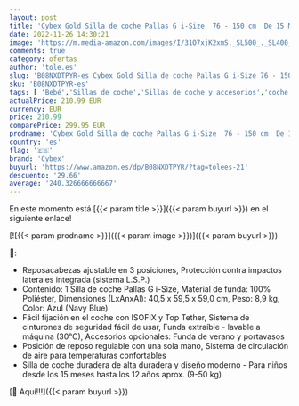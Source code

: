 ```yaml
---
layout: post
title: 'Cybex Gold Silla de coche Pallas G i-Size  76 - 150 cm  De 15 Meses a 12 Años  Aprox. 9 a 50 kg  Azul  Navy Blue '
date: 2022-11-26 14:30:21
image: 'https://m.media-amazon.com/images/I/31O7xjK2xmS._SL500_._SL400_.jpg'
comments: true
category: ofertas
author: 'tole.es'
slug: 'B08NXDTPYR-es Cybex Gold Silla de coche Pallas G i-Size 76 - 150 cm De...'
sku: 'B08NXDTPYR-es'
tags: [ 'Bebé','Sillas de coche','Sillas de coche y accesorios','coche','cybex','de','silla','🇪🇸', ]
actualPrice: 210.99 EUR
currency: EUR
price: 210.99
comparePrice: 299.95 EUR
prodname: 'Cybex Gold Silla de coche Pallas G i-Size  76 - 150 cm  De 15 Meses a 12 Años  Aprox. 9 a 50 kg  Azul  Navy Blue '
country: 'es'
flag: '🇪🇸'
brand: 'Cybex'
buyurl: 'https://www.amazon.es/dp/B08NXDTPYR/?tag=tolees-21'
descuento: '29.66'
average: '240.326666666667'
---
```


En este momento está [{{< param title >}}]({{< param buyurl >}}) en el siguiente enlace!

[![{{< param prodname >}}]({{< param image >}})]({{< param buyurl >}})

🔎:

- Reposacabezas ajustable en 3 posiciones, Protección contra impactos laterales integrada (sistema L.S.P.)
- Contenido: 1 Silla de coche Pallas G i-Size, Material de funda: 100% Poliéster, Dimensiones (LxAnxAl): 40,5 x 59,5 x 59,0 cm, Peso: 8,9 kg, Color: Azul (Navy Blue)
- Fácil fijación en el coche con ISOFIX y Top Tether, Sistema de cinturones de seguridad fácil de usar, Funda extraíble - lavable a máquina (30°C), Accesorios opcionales: Funda de verano y portavasos
- Posición de reposo regulable con una sola mano, Sistema de circulación de aire para temperaturas confortables
- Silla de coche duradera de alta duradera y diseño moderno - Para niños desde los 15 meses hasta los 12 años aprox. (9-50 kg)

[🛒 Aquí!!!]({{< param buyurl >}})
